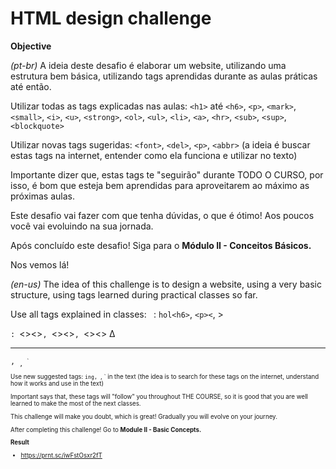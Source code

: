 # HTML design challenge

**Objective**

*(pt-br)*
A ideia deste desafio é elaborar um website, utilizando uma estrutura bem básica, utilizando tags aprendidas durante as aulas práticas até então. 

Utilizar todas as tags explicadas nas aulas: `<h1>` até `<h6>`, `<p>`, `<mark>`, `<small>`, `<i>`, `<u>`, `<strong>`, `<ol>`, `<ul>`, `<li>`, `<a>`, `<hr>`, `<sub>`, `<sup>`, `<blockquote>`

Utilizar novas tags sugeridas: `<font>`, `<del>`, `<p>`, `<abbr>` (a ideia é buscar estas tags na internet, entender como ela funciona e utilizar no texto)

Importante dizer que, estas tags te "seguirão" durante TODO O CURSO, por isso, é bom que esteja bem aprendidas para aproveitarem ao máximo as próximas aulas.

Este desafio vai fazer com que tenha dúvidas, o que é ótimo! Aos poucos você vai evoluindo na sua jornada.

Após concluído este desafio! Siga para o <strong>Módulo II - Conceitos Básicos.</strong>

Nos vemos lá!

*(en-us)*
The idea of this challenge is to design a website, using a very basic structure, using tags learned during practical classes so far. 

Use all tags explained in classes: ` `: `hol<h6>`, `<p><`, ><p>`: `<><>`, `<><>`, `<><> ∆<hr>`, `<sub>`, `<sup>`

Use new suggested tags: `ing, `, ` in the text (the idea is to search for these tags on the internet, understand how it works and use in the text)

Important says that, these tags will "follow" you throughout THE COURSE, so it is good that you are well learned to make the most of the next classes.

This challenge will make you doubt, which is great! Gradually you will evolve on your journey.

After completing this challenge! Go to <strong>Module II - Basic Concepts.</strong>

**Result**
- https://prnt.sc/iwFstOsxr2fT
